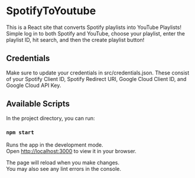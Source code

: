 # SpotifyToYoutube

This is a React site that converts Spotify playlists into YouTube Playlists! Simple log in to both Spotify and YouTube, choose your playlist, enter the playlist ID, hit search, and then the create playlist button!

## Credentials

Make sure to update your credentials in src/credentials.json. These consist of your Spotify Client ID, Spotify Redirect URI, Google Cloud Client ID, and Google Cloud API Key. 

## Available Scripts

In the project directory, you can run:

### `npm start`

Runs the app in the development mode.\
Open [http://localhost:3000](http://localhost:3000) to view it in your browser.

The page will reload when you make changes.\
You may also see any lint errors in the console.